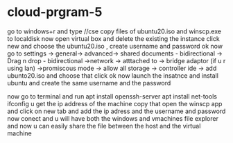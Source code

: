# cloud-prgram-5
go to windows+r and type //cse
copy files of ubuntu20.iso and winscp.exe to localdisk
now open virtual box and delete the existing the instance
click new and choose the ubuntu20.iso , create username and password
ok
now go to settings 
-> general-> advanced-> shared documents - bidirectional
                      -> Drag n drop - bidirectional
->network -> atttached to -> bridge adaptor (if u r using lan)
          ->promiscous mode -> allow all
storage -> controller ide -> add ubunto20.iso and choose that
click ok
now launch the insatnce and install ubuntu and create the same username and the password

now go to terminal and  run
apt install openssh-server
apt install net-tools
ifconfig
u get the ip address of the machine copy that 
open the winscp app and click on new tab and add the ip adress and the username and password
now conect and u will have both the windows and vmachines file explorer and now u can easily share the file between the host and the virtual machine
